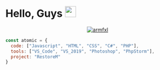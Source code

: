 # Hello, Guys <img src="https://github.com/AtomicWasTaken/Atomic/blob/main/wave.gif" width="30px">

<p align="center">
  <a href="https://github.com/atomicwastaken">
    <img src="https://angel-host.xyz/dpb/947582139514380338/theme-1.png" alt="armfxl"/>
     </a>
</p>

```javascript
const atomic = {
  code: ["Javascript", "HTML", "CSS", "C#", "PHP"],
  tools: ["VS_Code", "VS_2019", "Photoshop", "PhpStorm"],
  project: "RestoreM"
}
```
